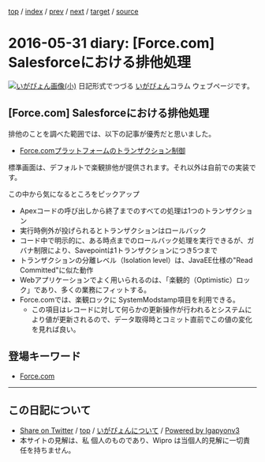 [top](../index.html) 
 / [index](index.html) 
 / [prev](ig160526.html) 
 / [next](ig160620.html) 
 / [target](http://www.igapyon.jp/igapyon/diary/2016/ig160531.html) 
 / [source](https://github.com/igapyon/diary/blob/master/2016/ig160531.src.md) 

2016-05-31 diary: [Force.com] Salesforceにおける排他処理
=====================================================================================================
[![いがぴょん画像(小)](http://www.igapyon.jp/igapyon/diary/images/iga200306s.jpg "いがぴょん")](http://www.igapyon.jp/igapyon/diary/memo/memoigapyon.html) 日記形式でつづる [いがぴょん](http://www.igapyon.jp/igapyon/diary/memo/memoigapyon.html)コラム ウェブページです。

## [Force.com] Salesforceにおける排他処理

排他のことを調べた範囲では、以下の記事が優秀だと思いました。

* [Force.comプラットフォームのトランザクション制御](http://blogjp.sforce.com/2010/09/forcecom-81ef.html)

標準画面は、デフォルトで楽観排他が提供されます。それ以外は自前での実装です。

この中から気になるところをピックアップ

* Apexコードの呼び出しから終了までのすべての処理は1つのトランザクション
* 実行時例外が投げられるとトランザクションはロールバック
* コード中で明示的に、ある時点までのロールバック処理を実行できるが、ガバナ制限により、Savepointは1トランザクションにつき5つまで
* トランザクションの分離レベル（Isolation level）は、JavaEE仕様の"Read Committed"に似た動作
* Webアプリケーションでよく用いられるのは、「楽観的（Optimistic）ロック」であり、多くの業務にフィットする。
* Force.comでは、楽観ロックに SystemModstamp項目を利用できる。
  * この項目はレコードに対して何らかの更新操作が行われるとシステムにより値が更新されるので、データ取得時とコミット直前でこの値の変化を見れば良い。

## 登場キーワード

* [Force.com](../keyword/force.com.html)

----------------------------------------------------------------------------------------------------

## この日記について

* [Share on Twitter](https://twitter.com/intent/tweet?hashtags=igapyon%2Cdiary%2C%E3%81%84%E3%81%8C%E3%81%B4%E3%82%87%E3%82%93%2CForce.com&text=%5BForce.com%5D+Salesforce%E3%81%AB%E3%81%8A%E3%81%91%E3%82%8B%E6%8E%92%E4%BB%96%E5%87%A6%E7%90%86&url=http%3A%2F%2Fwww.igapyon.jp%2Figapyon%2Fdiary%2F2016%2Fig160531.html) / [top](../index.html) / [いがぴょんについて](http://www.igapyon.jp/igapyon/diary/memo/memoigapyon.html) / [Powered by Igapyonv3](https://github.com/igapyon/igapyonv3)
* 本サイトの見解は、私 個人のものであり、Wipro は当個人的見解に一切責任を持ちません。 
